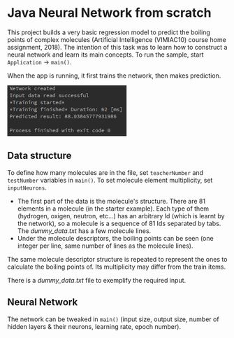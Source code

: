 # Java Neural Network from scratch


This project builds a very basic regression model to predict the boiling points of complex molecules (Artificial Intelligence (VIMIAC10) course home assignment, 2018). The intention of this task was to learn how to construct a neural network and learn its main concepts. To run the sample, start `Application` -> `main()`.

When the app is running, it first trains the network, then makes prediction.

<img src="assets/output.PNG" style="zoom:100%;" />

## Data structure

To define how many molecules are in the file, set `teacherNumber` and `testNumber` variables in `main()`. To set molecule element multiplicity, set `inputNeurons`.

- The first part of the data is the molecule's structure. There are 81 elements in a molecule (in the starter example). Each type of them (hydrogen, oxigen, neutron, etc...) has an arbitrary Id (which is learnt by the network), so a molecule is a sequence of 81 Ids separated by tabs. The *dummy_data.txt* has a few molecule lines.
- Under the molecule descriptors, the boiling points can be seen (one integer per line, same number of lines as the molecule lines).

The same molecule descriptor structure is repeated to represent the ones to calculate the boiling points of. Its multiplicity may differ from the train items.

There is a *dummy_data.txt* file to exemplify the required input.



## Neural Network

The network can be tweaked in `main()` (input size, output size, number of hidden layers & their neurons, learning rate, epoch number).
